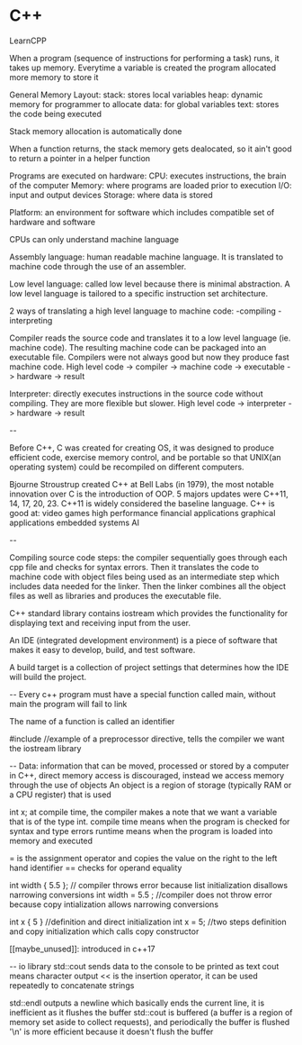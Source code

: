 # C++

LearnCPP

When a program (sequence of instructions for performing a task) runs, it takes up memory. Everytime a variable is created the program allocated more memory to store it 

General Memory Layout:
stack: stores local variables
heap: dynamic memory for programmer to allocate
data: for global variables
text: stores the code being executed

Stack memory allocation is automatically done

When a function returns, the stack memory gets dealocated, so it ain't good to return a pointer in a helper function

Programs are executed on hardware:
CPU: executes instructions, the brain of the computer
Memory: where programs are loaded prior to execution
I/O: input and output devices
Storage: where data is stored

Platform: an environment for software which includes compatible set of hardware and software

CPUs can only understand machine language

Assembly language: human readable machine language. It is translated to machine code through the use of an assembler.

Low level language: called low level because there is minimal abstraction. A low level language is tailored to a specific instruction set architecture.

2 ways of translating a high level language to machine code:
-compiling
-interpreting

Compiler reads the source code and translates it to a low level language (ie. machine code). The resulting machine code can be packaged into an executable file. Compilers were not always good but now they produce fast machine code. High level code -> compiler -> machine code -> executable -> hardware -> result

Interpreter: directly executes instructions in the source code without compiling. They are more flexible but slower. High level code -> interpreter -> hardware -> result

--

Before C++, C was created for creating OS, it was designed to produce efficient code, exercise memory control, and be portable so that UNIX(an operating system) could be recompiled on different computers.

Bjourne Stroustrup created C++ at Bell Labs (in 1979), the most notable innovation over C is the introduction of OOP.
5 majors updates were C++11, 14, 17, 20, 23. C++11 is widely considered the baseline language.
C++ is good at:
video games
high performance financial applications
graphical applications
embedded systems
AI

--

Compiling source code steps:
the compiler sequentially goes through each cpp file and checks for syntax errors. Then it translates the code to machine code with object files being used as an intermediate step which includes data needed for the linker. Then the linker combines all the object files as well as libraries and produces the executable file.

C++ standard library contains iostream which provides the functionality for displaying text and receiving input from the user.

An IDE (integrated development environment) is a piece of software that makes it easy to develop, build, and test software.

A build target is a collection of project settings that determines how the IDE will build the project.

--
Every c++ program must have a special function called main, without main the program will fail to link

The name of a function is called an identifier

#include <iostream> //example of a preprocessor directive, tells the compiler we want the iostream library 

--
Data: information that can be moved, processed or stored by a computer
in C++, direct memory access is discouraged, instead we access memory through the use of objects
An object is a region of storage (typically RAM or a CPU register) that is used

int x;
at compile time, the compiler makes a note that we want a variable that is of the type int.
compile time means when the program is checked for syntax and type errors
runtime means when the program is loaded into memory and executed

= is the assignment operator and copies the value on the right to the left hand identifier
== checks for operand equality

int width { 5.5 }; // compiler throws error because list initialization disallows narrowing conversions
int width = 5.5 ; //compiler does not throw error because copy intialization allows narrowing conversions

int x { 5 } //definition and direct initialization
int x = 5; //two steps definition and copy initialization which calls copy constructor

[[maybe_unused]]: introduced in c++17

--
io library
std::cout sends data to the console to be printed as text
cout means character output
<< is the insertion operator, it can be used repeatedly to concatenate strings

std::endl outputs a newline which basically ends the current line, it is inefficient as it flushes the buffer
std::cout is buffered (a buffer is a region of memory set aside to collect requests), and periodically the buffer is flushed
'\n' is more efficient because it doesn't flush the buffer




